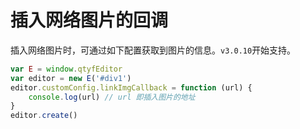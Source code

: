 # 插入网络图片的回调

插入网络图片时，可通过如下配置获取到图片的信息。`v3.0.10`开始支持。

```js
var E = window.qtyfEditor
var editor = new E('#div1')
editor.customConfig.linkImgCallback = function (url) {
    console.log(url) // url 即插入图片的地址
}
editor.create()
```
